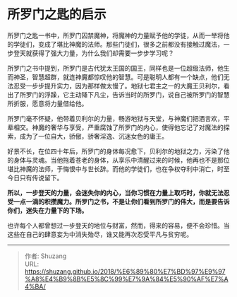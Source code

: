 # 所罗门之匙的启示


所罗门之匙一书中，所罗门囚禁魔神，将魔神的力量赋予他的学徒，从而一举将他的学徒们，变成了堪比神魔的法师。那些门徒们，很多之前都没有接触过魔法，一步登天就获得了强大力量，为什么我们却需要一步步学习呢？

所罗门之书中提到，所罗门是古代犹太王国的国王，同样也是一位超级法师，他生而神圣，智慧超群，就连神魔都惊叹他的智慧。可是聪明人都有一个缺点，他们无法忍受一步步提升实力，因为那样做太慢了。地狱七君主之一的大魔王贝利尔，看出了所罗门的浮躁，它主动降下凡尘，告诉当时的所罗门，说自己被所罗门的智慧所折服，愿意将力量借给他。

所罗门毫不怀疑，他带着贝利尔的力量，畅游地狱与天堂，与神魔们把酒言欢，平辈相交。神魔的奢华与享受，严重腐蚀了所罗门的内心，使得他忘记了对魔法的探索，成为了一位自大，骄傲，骄奢淫逸、沉迷女色的庸王。

好景不长，在位四十年后，所罗门的身体每况愈下，贝利尔的地狱之力，污染了他的身体与灵魂。当他拖着苍老的身体，从享乐中清醒过来的时候，他再也不是那位堪比神魔的法师，于悔恨中与世长辞。而他的学徒们，也在争权夺利中消亡，时至今日只有传说留下。

**所以，一步登天的力量，会迷失你的内心，当你习惯在力量上取巧时，你就无法忍受一点一滴的积攒魔力。所罗门之书，不是让你们看到所罗门的伟大，而是要告诉你们，迷失在力量下的下场。**

也许每个人都曾想过一步登天的地位与财富，然而，得来的容易，便不会珍惜。当这些在自己的肆意妄为中消失殆尽，谁又能再次忍受平凡与贫穷呢。



---

> 作者: Shuzang  
> URL: https://shuzang.github.io/2018/%E6%89%80%E7%BD%97%E9%97%A8%E4%B9%8B%E5%8C%99%E7%9A%84%E5%90%AF%E7%A4%BA/  

